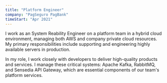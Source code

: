 ```yaml
---
title: "Platform Engineer"
company: "PagSeguro PagBank"
timeStart: "Apr 2021"
---
```

 
I work as an System Reability Engineer on a platform team in a hybrid cloud environment, managing both AWS and company private cloud resources. My primary responsibilities include supporting and engineering highly available servers in production.

In my role, I work closely with developers to deliver high-quality products and services. I manage these critical systems: Apache Kafka, RabbitMQ, and Sensedia API Gateway, which are essential components of our team's platform services.